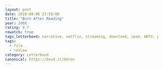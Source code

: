 ```yaml
---
layout: post 
date: 2019-09-06 23:59:00
title: "Burn After Reading"
year: 2008
rating: 0.7
rewatch: true
tags_letterboxd: narrative, netflix, streaming, download, ipad, HDTV, plane, NYC
tags:
  - film
  - review
category: Letterboxd
canonical: https://boxd.it/O4ron
---
```

